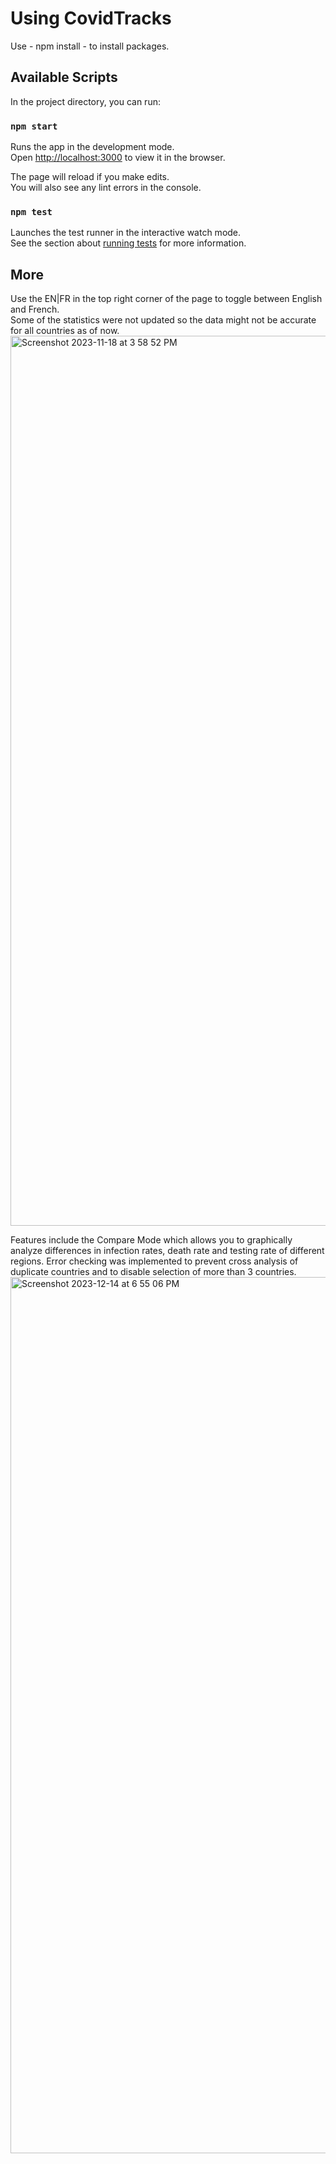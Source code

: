 # Using CovidTracks

Use - npm install - to install packages.

## Available Scripts

In the project directory, you can run:

### `npm start`

Runs the app in the development mode.\
Open [http://localhost:3000](http://localhost:3000) to view it in the browser.

The page will reload if you make edits.\
You will also see any lint errors in the console.

### `npm test`

Launches the test runner in the interactive watch mode.\
See the section about [running tests](https://facebook.github.io/create-react-app/docs/running-tests) for more information.

## More

Use the EN|FR in the top right corner of the page to toggle between English and French.\
Some of the statistics were not updated so the data might not be accurate for all countries as of now.
<img width="1424" alt="Screenshot 2023-11-18 at 3 58 52 PM" src="https://github.com/dimeji-code/covid-tracker/assets/34945097/cb694ca9-ce3d-4eed-a0b3-065e644e0dd9">

Features include the Compare Mode which allows you to graphically analyze differences in infection rates, death rate and testing rate of different regions.
Error checking was implemented to prevent cross analysis of duplicate countries and to disable selection of more than 3 countries.
<img width="1402" alt="Screenshot 2023-12-14 at 6 55 06 PM" src="https://github.com/dimeji-code/covid-tracker/assets/34945097/761f1e32-45da-4512-a253-5420bc045ca4">

